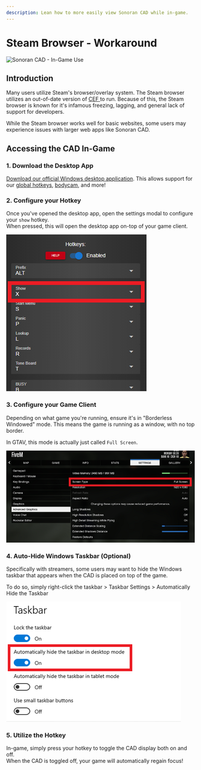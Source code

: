 ```yaml
---
description: Lean how to more easily view Sonoran CAD while in-game.
---
```


# Steam Browser - Workaround

![Sonoran CAD - In-Game Use](../.gitbook/assets/4f17b841b0cc2ec5acea0300efc124cd.gif)

## Introduction

Many users utilize Steam's browser/overlay system. The Steam browser utilizes an out-of-date version of [CEF ](https://en.wikipedia.org/wiki/Chromium_Embedded_Framework)to run. Because of this, the Steam browser is known for it's infamous freezing, lagging, and general lack of support for developers.

While the Steam browser works well for basic websites, some users may experience issues with larger web apps like Sonoran CAD.

## Accessing the CAD In-Game

### 1. Download the Desktop App

[Download our official Windows desktop application](./). This allows support for our [global hotkeys](../tutorials/other-features/configurable-hotkeys.md), [bodycam](../integration-plugins/twitch-overlay-and-bot.md), and more!

### 2. Configure your Hotkey

Once you've opened the desktop app, open the settings modal to configure your `show` hotkey.  
When pressed, this will open the desktop app on-top of your game client.

![Sonoran CAD - Desktop Hotkey: Show](../.gitbook/assets/image%20%28266%29.png)

### 3. Configure your Game Client

Depending on what game you're running, ensure it's in "Borderless Windowed" mode. This means the game is running as a window, with no top border.

In GTAV, this mode is actually just called `Full Screen`.

![GTA - Windowed Borderless Mode](../.gitbook/assets/image%20%28268%29.png)

### 4. Auto-Hide Windows Taskbar \(Optional\)

Specifically with streamers, some users may want to hide the Windows taskbar that appears when the CAD is placed on top of the game.

To do so, simply right-click the taskbar &gt; Taskbar Settings &gt; Automatically Hide the Taskbar

![Taskbar - Auto Hide](../.gitbook/assets/image%20%28267%29.png)

### 5. Utilize the Hotkey

In-game, simply press your hotkey to toggle the CAD display both on and off.  
When the CAD is toggled off, your game will automatically regain focus!



